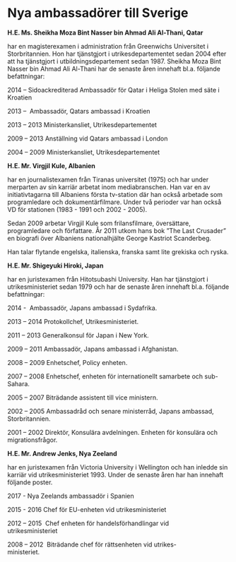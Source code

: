 # Nya ambassadörer till Sverige

**H.E. Ms. Sheikha Moza Bint Nasser bin Ahmad Ali Al\-Thani, Qatar**

har en magisterexamen i administration från Greenwichs Universitet i Storbritannien. Hon har tjänstgjort i utrikesdepartementet sedan 2004 efter att ha tjänstgjort i utbildningsdepartement sedan 1987\. Sheikha Moza Bint Nasser bin Ahmad Ali Al\-Thani har de senaste åren innehaft bl.a. följande befattningar:

2014 – Sidoackrediterad Ambassadör för Qatar i Heliga Stolen med säte i Kroatien

2013 –  Ambassadör, Qatars ambassad i Kroatien

2013 – 2013 Ministerkansliet, Utrikesdepartementet

2009 – 2013 Anställning vid Qatars ambassad i London

2004 – 2009 Ministerkansliet, Utrikesdepartementet



**H.E. Mr. Virgjil Kule, Albanien**

har en journalistexamen från Tiranas universitet (1975\) och har under merparten av sin karriär arbetat inom mediabranschen. Han var en av initiativtagarna till Albaniens första tv\-station där han också arbetade som programledare och dokumentärfilmare. Under två perioder var han också VD för stationen (1983 \- 1991 och 2002 \- 2005\).

Sedan 2009 arbetar Virgjil Kule som frilansfilmare, översättare, programledare och författare. År 2011 utkom hans bok ”The Last Crusader” en biografi över Albaniens nationalhjälte George Kastriot Scanderbeg.

Han talar flytande engelska, italienska, franska samt lite grekiska och ryska.



**H.E. Mr. Shigeyuki Hiroki, Japan**

har en juristexamen från Hitotsubashi University. Han har tjänstgjort i utrikesministeriet sedan 1979 och har de senaste åren innehaft bl.a. följande befattningar:

2014 \-  Ambassadör, Japans ambassad i Sydafrika.

2013 – 2014 Protokollchef, Utrikesministeriet.

2011 – 2013 Generalkonsul för Japan i New York.

2009 – 2011 Ambassadör, Japans ambassad i Afghanistan.

2008 – 2009 Enhetschef, Policy enheten.

2007 – 2008 Enhetschef, enheten för internationellt samarbete och sub\-Sahara.

2005 – 2007 Biträdande assistent till vice ministern.

2002 – 2005 Ambassadråd och senare ministerråd, Japans ambassad, Storbritannien.

2001 – 2002 Direktör, Konsulära avdelningen. Enheten för konsulära och migrationsfrågor.



**H.E. Mr. Andrew Jenks, Nya Zeeland**

har en juristexamen från Victoria University i Wellington och han inledde sin karriär vid utrikesministeriet 1993\. Under de senaste åren har han innehaft följande poster.

2017 \- Nya Zeelands ambassadör i Spanien

2015 \- 2016 Chef för EU\-enheten vid utrikesministeriet

2012 – 2015  Chef enheten för handelsförhandlingar vid                     utrikesministeriet

2008 – 2012  Biträdande chef för rättsenheten vid utrikes\-                      ministeriet.
